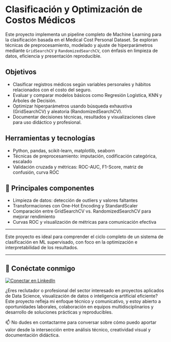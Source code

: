 # Clasificación y Optimización de Costos Médicos

Este proyecto implementa un pipeline completo de Machine Learning para la clasificación basada en el Medical Cost Personal Dataset. Se exploran técnicas de preprocesamiento, modelado y ajuste de hiperparámetros mediante `GridSearchCV` y `RandomizedSearchCV`, con énfasis en limpieza de datos, eficiencia y presentación reproducible.

## Objetivos
- Clasificar registros médicos según variables personales y hábitos relacionados con el costo del seguro.
- Evaluar y comparar modelos básicos como Regresión Logística, KNN y Árboles de Decisión.
- Optimizar hiperparámetros usando búsqueda exhaustiva (GridSearchCV) y aleatoria (RandomizedSearchCV).
- Documentar decisiones técnicas, resultados y visualizaciones clave para uso didáctico y profesional.

## Herramientas y tecnologías
- Python, pandas, scikit-learn, matplotlib, seaborn
- Técnicas de preprocesamiento: imputación, codificación categórica, escalado
- Validación cruzada y métricas: ROC-AUC, F1-Score, matriz de confusión, curva ROC

## 📌 Principales componentes
- Limpieza de datos: detección de outliers y valores faltantes
- Transformaciones con One-Hot Encoding y StandardScaler
- Comparación entre GridSearchCV vs. RandomizedSearchCV para mejorar rendimiento
- Curvas ROC y visualización de métricas para comunicación efectiva

---

Este proyecto es ideal para comprender el ciclo completo de un sistema de clasificación en ML supervisado, con foco en la optimización e interpretabilidad de los resultados.

---

## 👤 Conéctate conmigo

[![Conectar en LinkedIn](https://img.shields.io/badge/LinkedIn-Conectar-blue?logo=linkedin&style=flat-square)](https://www.linkedin.com/in/daniel-araneda-yasic)

¿Eres reclutador o profesional del sector interesado en proyectos aplicados de Data Science, visualización de datos o inteligencia artificial eficiente?  
Este proyecto refleja mi enfoque técnico y comunicativo, y estoy abierto a oportunidades laborales, colaboración en equipos multidisciplinarios y desarrollo de soluciones prácticas y reproducibles.

📫 No dudes en contactarme para conversar sobre cómo puedo aportar valor desde la intersección entre análisis técnico, creatividad visual y documentación didáctica.


